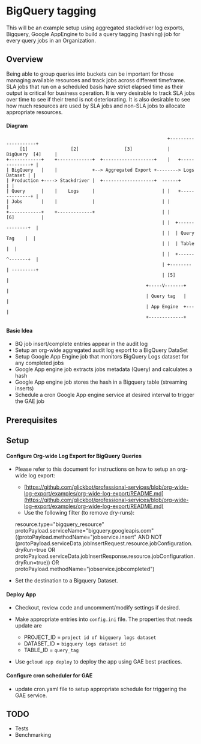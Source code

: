 # BigQuery tagging

This will be an example setup using aggregated stackdriver log exports, Bigquery, Google AppEngine to build a query tagging (hashing) job for every query jobs in an Organization.

## Overview

Being able to group queries into buckets can be important for those managing available resources and track jobs across different timeframe. SLA jobs that run on a scheduled basis have strict elapsed time as their output is critical for business operation. It is very desirable to track SLA jobs over time to see if their trend is not deteriorating. It is also desirable to see how much resources are used by SLA jobs and non-SLA jobs to allocate appropriate resources. 

#### Diagram
                                                                +--------------------+ 
         [1]                [2]                 [3]             |  BigQuery  [4]     |
    +------------+    +-------------+  +-------------------+    |   +--------------+ |
    | BigQuery   |    |             +--> Aggregated Export +--------> Logs Dataset | |
    | Production +----> Stackdriver |  +-------------------+  ------+              | |
    | Query      |    |    Logs     |                         | |   +--------------+ |
    | Jobs       |    |             |                         | |                    | 
    +------------+    +-------------+                         | |       [6]          |  
                                                              | |  +--------------+  |     
                                                              | |  | Query Tag    |  |   
                                                              | |  | Table        |  |  
                                                              | |  +------^-------+  |    
                                                              | +-------- | ---------+     
                                                              | [5]       |      
                                                        +-----V-------+   |           
                                                        | Query tag   |   |       
                                                        | App Engine  +---|           
                                                        +-------------+            

#### Basic Idea

* BQ job insert/complete entries appear in the audit log
* Setup an org-wide aggregated audit log export to a BigQuery DataSet
* Setup Google App Engine job that monitors BigQuery Logs dataset for any completed jobs
* Google App engine job extracts jobs metadata (Query) and calculates a hash 
* Google App engine job stores the hash in a Bigquery table (streaming inserts)
* Schedule a cron Google App engine service at desired interval to trigger the GAE job

## Prerequisites


## Setup

#### Configure Org-wide Log Export for BigQuery Queries

* Please refer to this document for instructions on how to setup an org-wide log export:
    * [https://github.com/glickbot/professional-services/blob/org-wide-log-export/examples/org-wide-log-export/README.md](https://github.com/glickbot/professional-services/blob/org-wide-log-export/examples/org-wide-log-export/README.md)
    * Use the following filter (to remove dry-runs):

    resource.type="bigquery_resource" 
    protoPayload.serviceName="bigquery.googleapis.com" 
    ((protoPayload.methodName="jobservice.insert" AND NOT 
    (protoPayload.serviceData.jobInsertRequest.resource.jobConfiguration.dryRun=true OR 
    protoPayload.serviceData.jobInsertResponse.resource.jobConfiguration.dryRun=true)) OR 
    protoPayload.methodName="jobservice.jobcompleted")
    
* Set the destination to a Bigquery Dataset.

#### Deploy App

* Checkout, review code and uncomment/modify settings if desired.
* Make appropriate entries into ```config.ini``` file. The properties that needs update are

    * PROJECT_ID = ```project id of bigquery logs dataset```
    * DATASET_ID = ```bigquery logs dataset id```
    * TABLE_ID = ```query_tag```

* Use ```gcloud app deploy``` to deploy the app using GAE best practices.

#### Configure cron scheduler for GAE

* update cron.yaml file to setup appropriate schedule for triggering the GAE service.

## TODO

* Tests
* Benchmarking
